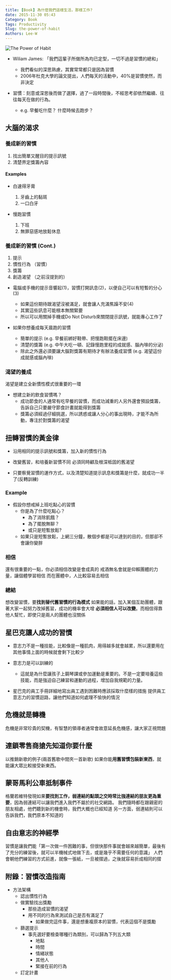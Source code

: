 ```yaml
---
title: [Book] 為什麼我們這樣生活，那樣工作?
date: 2015-11-30 05:43
Category: Book
Tags: Productivity
Slug: the-power-of-habit
Authors: Lee-W
---
```


![The Power of Habit](http://i.imgur.com/Mo2J3YWm.jpg)

<!--more-->

- Wiliam James: 「我們這輩子所做所為均已定型，一切不過是習慣的總和」
	- 我們看似的深思熟慮，其實常常都只是因為習慣
	- 2006年杜克大學的論文提出，人們每天的活動中，40%是習慣使然，而非決定 

- 習慣：刻意或深思後而做了選擇，過了一段時間後，不經思考卻依然繼續、往往每天在做的行為。
	- e.g. 早餐吃什麼？ 什麼時候去跑步？


## 大腦的渴求
### 養成新的習慣
1. 找出簡單又醒目的提示訊號
2. 清楚界定獎籌內容

#### Examples

- 白速得牙膏
	1. 牙齒上的黏斑
	2. 一口白牙

- 慢跑習慣
	1. 下班
	2. 無罪惡感地放鬆休息

### 養成新的習慣 (Cont.)
1. 提示
2. 慣性行為 （習慣）
3. 獎籌
4. 創造渴望 （之前沒提到的）

- 電腦或手機的提示音響起(1)，習慣打開訊息(2)，以便自己可以有短暫的分心(3)
	- 如果這份期待跟渴望沒被滿足，就會讓人充滿焦躁不安(4)
	- 其實這些訊息可能根本無關緊要
	- 所以可以用關掉手機或Do Not Disturb來關閉提示訊號，就能專心工作了

- 如果你想養成每天晨跑的習慣
	- 簡單的提示 (e.g. 早餐前綁好鞋帶、把慢跑鞋擺在床邊)
	- 清楚的獎籌 (e.g. 中午大吃一頓、記錄慢跑里程的成就感、腦內啡的分泌)
	- 除此之外還必須要讓大腦對獎籌有期待才有辦法養成習慣 (e.g. 渴望這份成就感或腦內啡)

### 渴望的養成
渴望是建立全新慣性模式很重要的一環

- 想建立新的飲食習慣嗎？
	- 成功節食的人通常有吃早餐的習慣，而成功減重的人另外還會預設獎籌，告訴自己只要嚴守節食計畫就能得到獎籌
	- 獎籌必須經過仔細挑選，所以誘惑或讓人分心的事出現時，才能不為所動，專注於對獎籌的渴望

## 扭轉習慣的黃金律
- 沿用相同的提示訊號和獎籌，加入新的慣性行為  

- 改變舊習，和培養新習慣不同
  必須同時顧及根深柢固的舊渴望

- 只要察覺習慣的運作方式，以及清楚知道提示訊息和獎籌是什麼，就成功一半了(反轉訓練)

### Example
- 假設你想戒掉上班吃點心的習慣  
	- 你是為了什麼吃點心？  
		- 為了消除飢餓？
		- 為了擺脫無聊？
		- 或只是短暫放鬆?
	- 如果只是短暫放鬆，上網三分鐘，散個步都是可以達到的目的，但那卻不會讓你變胖

### 相信
還有很重要的一點，你必須相信改變是會成真的
戒酒無名會就是仰賴團體的力量，讓個體學習相信
而在團體中，人比較容易去相信

### 總結
想改變習慣，要**找到替代舊習慣的行為模式**
如果能的話，加入某個互助團體，跟著大家一起努力改掉舊習，成功的機率會大增
**必須相信人可以改變**。而相信得靠他人幫忙，即使只是兩人的團體也沒關係

## 星巴克讓人成功的習慣
- 意志力不是一種技能，比較像是一種肌肉，用得越多就會越累，所以還要用在其他事情上面的時候就會剩下比較少

- 意志力是可以訓練的
	- 這就是為什麼讓孩子上鋼琴課或參加運動是重要的。不是一定要培養這些技能，而是強迫自己練習和運動的過程，增加自我規範的力量。

- 星巴克的員工手冊詳細地寫出員工遇到困難時應該採取什麼樣的措施
  提供員工意志力的習慣迴路，讓他們知道如何處理不愉快的情況

## 危機就是轉機
危機是非常珍貴的契機，有智慧的領導者通常會故意延長危機感，讓大家正視問題

## 連鎖零售商搶先知道你要什麼
以推銷新歌的例子(兩首舊歌中間夾一首新歌)
如果你能**用舊習慣包裝新東西**，就能讓大眾比較接受新東西。

## 蒙哥馬利公車抵制事件
格蘭若維特發現如果**要找到工作，弱連結的點頭之交時常比強連結的朋友更為重要**，因為弱連結可以讓我們進入我們不屬於的社交網路。
我們隨時都在跟親密的朋友相處，他們聽到新的機會時，我們大概也已經知道
另一方面，弱連結則可以告訴我們，我們原本不知道的

## 自由意志的神經學
習慣是讓我們能「第一次做一件困難的事，但很快那件事就會越來越簡單，最後有了充分的練習後，就可以半機械式地做下去，或是幾乎不需要任何的意識」
人們會朝他們練習的方式前進，就像一張紙，一旦被摺過，之後就容易折成相同的摺

## 附錄：習慣改造指南

- 方法架構
	- 認出慣性行為
	- 做實驗找出獎勵
		- 那些造成習慣的渴望
		- 用不同的行為來測試自己是否有滿足了
			- 如果做完這件事，還是想重複原本的習慣，代表這個不是獎勵
	- 篩選提示
		- 事先選好要檢查哪種行為類別，可以歸為下列五大類
			- 地點
			- 時間
			- 情緒狀態
			- 其他人
			- 緊接在前的行為
	- 訂定計畫
